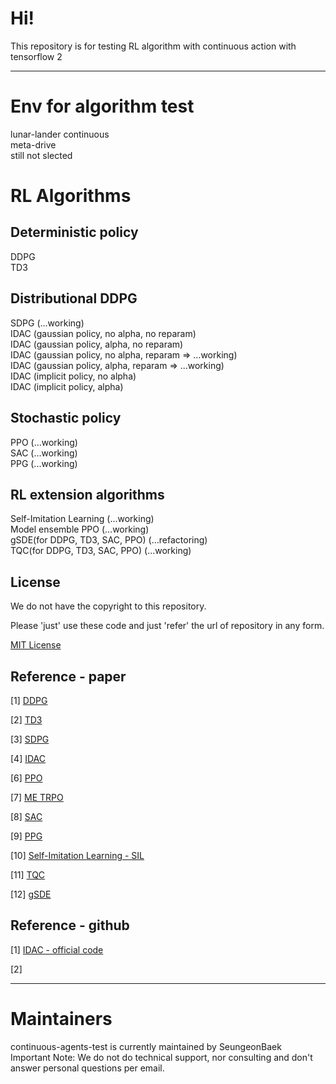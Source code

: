 # Hi!
This repository is for testing RL algorithm with continuous action with tensorflow 2

------------
# Env for algorithm test
lunar-lander continuous  
meta-drive  
still not slected  

# RL Algorithms
## Deterministic policy
DDPG  
TD3  

## Distributional DDPG
SDPG  (...working)  
IDAC (gaussian policy, no alpha, no reparam)  
IDAC (gaussian policy, alpha, no reparam)  
IDAC (gaussian policy, no alpha, reparam => ...working)  
IDAC (gaussian policy, alpha, reparam => ...working)  
IDAC (implicit policy, no alpha)  
IDAC (implicit policy, alpha)  

## Stochastic policy
PPO (...working)  
SAC (...working)  
PPG (...working)  

## RL extension algorithms
Self-Imitation Learning (...working)   
Model ensemble PPO (...working)   
gSDE(for DDPG, TD3, SAC, PPO) (...refactoring)   
TQC(for DDPG, TD3, SAC, PPO) (...working)   

## License

We do not have the copyright to this repository.

Please 'just' use these code and just 'refer' the url of repository in any form.

[MIT License](./LICENSE)

## Reference - paper

[1] [DDPG](https://arxiv.org/pdf/1509.02971.pdf)  

[2] [TD3](https://arxiv.org/pdf/1802.09477.pdf)  

[3] [SDPG](https://arxiv.org/pdf/2001.02652.pdf)  

[4] [IDAC](https://arxiv.org/pdf/2007.06159v2.pdf)  

[6] [PPO](https://arxiv.org/abs/1707.06347)  

[7] [ME TRPO](https://arxiv.org/pdf/1802.10592.pdf)  

[8] [SAC](https://arxiv.org/abs/1801.01290)  

[9] [PPG](https://arxiv.org/abs/2009.04416)  

[10] [Self-Imitation Learning - SIL](https://arxiv.org/abs/1806.05635)  

[11] [TQC](https://arxiv.org/pdf/2005.04269.pdf)  

[12] [gSDE](https://arxiv.org/abs/2005.05719)  


## Reference - github

[1] [IDAC - official code](https://github.com/zhougroup/IDAC)

[2] []()

------------
# Maintainers
continuous-agents-test is currently maintained by SeungeonBaek  
Important Note: We do not do technical support, nor consulting and don't answer personal questions per email.  

